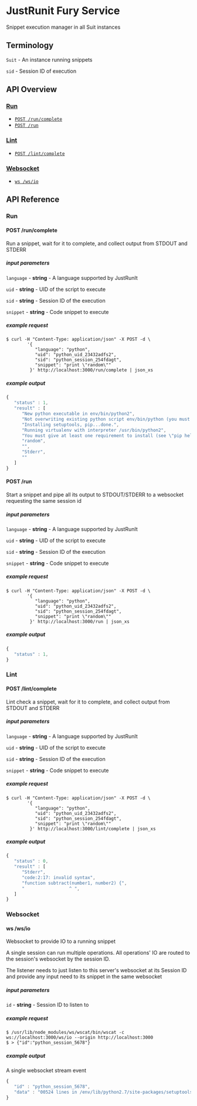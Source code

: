 # JustRunit Fury Service

Snippet execution manager in all Suit instances

## Terminology

`Suit` - An instance running snippets

`sid` - Session ID of execution

## API Overview

### [Run](#run-1)

* [`POST /run/complete`](#post-runcomplete)
* [`POST /run`](#post-run)

### [Lint](#lint-1)

* [`POST /lint/complete`](#post-lintcomplete)

### [Websocket](#websocket-1)

* [`ws /ws/io`](#ws-wsio)

## API Reference

### Run

#### POST /run/complete

Run a snippet, wait for it to complete, and collect output from STDOUT and STDERR

##### input parameters

`language` - **string** - A language supported by JustRunIt

`uid` - **string** - UID of the script to execute 

`sid` - **string** - Session ID of the execution 

`snippet` - **string** - Code snippet to execute 

##### example request

	$ curl -H "Content-Type: application/json" -X POST -d \
            '{
               "language": "python",
               "uid": "python_uid_23432adfs2",
               "sid": "python_session_254fdagt",
               "snippet": "print \"random\""
             }' http://localhost:3000/run/complete | json_xs

##### example output

```javascript
{
   "status" : 1,
   "result" : [
      "New python executable in env/bin/python2",
      "Not overwriting existing python script env/bin/python (you must use env/bin/python2)",
      "Installing setuptools, pip...done.",
      "Running virtualenv with interpreter /usr/bin/python2",
      "You must give at least one requirement to install (see \"pip help install\")",
      "random",
      "",
      "Stderr",
      ""
   ]
}
```

#### POST /run

Start a snippet and pipe all its output to STDOUT/STDERR to a websocket requesting the same session id 

##### input parameters

`language` - **string** - A language supported by JustRunIt

`uid` - **string** - UID of the script to execute 

`sid` - **string** - Session ID of the execution 

`snippet` - **string** - Code snippet to execute 

##### example request

	$ curl -H "Content-Type: application/json" -X POST -d \
            '{
               "language": "python",
               "uid": "python_uid_23432adfs2",
               "sid": "python_session_254fdagt",
               "snippet": "print \"random\""
             }' http://localhost:3000/run | json_xs

##### example output

```javascript
{
   "status" : 1,
}
```

### Lint

#### POST /lint/complete

Lint check a snippet, wait for it to complete, and collect output from STDOUT and STDERR

##### input parameters

`language` - **string** - A language supported by JustRunIt

`uid` - **string** - UID of the script to execute 

`sid` - **string** - Session ID of the execution 

`snippet` - **string** - Code snippet to execute 

##### example request

	$ curl -H "Content-Type: application/json" -X POST -d \
            '{
               "language": "python",
               "uid": "python_uid_23432adfs2",
               "sid": "python_session_254fdagt",
               "snippet": "print \"random\""
             }' http://localhost:3000/lint/complete | json_xs

##### example output

```javascript
{
   "status" : 0,
   "result" : [
      "Stderr",
      "code:2:17: invalid syntax",
      "function subtract(number1, number2) {",
      "                 ^ ",
   ]
}
```

### Websocket

#### ws /ws/io

Websocket to provide IO to a running snippet

A single session can run multiple operations. All operations' IO
are routed to the session's websocket by the session ID.

The listener needs to just listen to this server's websocket
at its Session ID and provide any input need to its snippet in
the same websocket

##### input parameters

`id` - **string** - Session ID to listen to

##### example request

	$ /usr/lib/node_modules/ws/wscat/bin/wscat -c ws://localhost:3000/ws/io --origin http://localhost:3000
	$ > {"id":"python_session_5678"}

##### example output

A single websocket stream event

```javascript
{
   "id" : "python_session_5678",
   "data" : "00524 lines in /env/lib/python2.7/site-packages/setuptools/tests/test_sdist.py"
}
```

